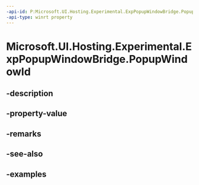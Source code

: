 ```yaml
---
-api-id: P:Microsoft.UI.Hosting.Experimental.ExpPopupWindowBridge.PopupWindowId
-api-type: winrt property
---
```


# Microsoft.UI.Hosting.Experimental.ExpPopupWindowBridge.PopupWindowId

<!--
public Microsoft.UI.WindowId PopupWindowId { get; }
-->


## -description

## -property-value

## -remarks

## -see-also

## -examples


